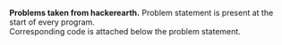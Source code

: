 <b>Problems taken from hackerearth.</b>
Problem statement is present at the start of every program.
<br/>
Corresponding code is attached below the problem statement.
  
